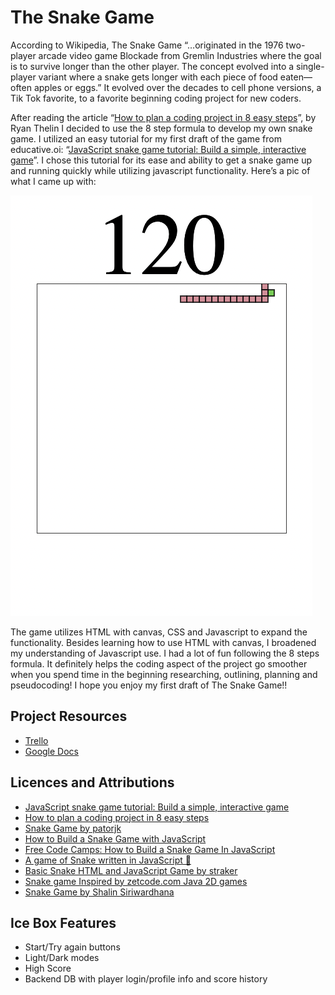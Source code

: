 # The Snake Game #
According to Wikipedia, The Snake Game “…originated in the 1976 two-player arcade video game Blockade from Gremlin Industries where the goal is to survive longer than the other player. The concept evolved into a single-player variant where a snake gets longer with each piece of food eaten—often apples or eggs.” It evolved over the decades to cell phone versions, a Tik Tok favorite, to a favorite beginning coding project for new coders. 

After reading the article “[How to plan a coding project in 8 easy steps](https://www.educative.io/blog/how-to-plan-a-coding-project)”, by Ryan Thelin I decided to use the 8 step formula to develop my own snake game. I utilized an easy tutorial for my first draft of the game from educative.oi: “[JavaScript snake game tutorial: Build a simple, interactive game](https://www.educative.io/blog/javascript-snake-game-tutorial)”. I chose this tutorial for its ease and ability to get a snake game up and running quickly while utilizing javascript functionality. Here’s a pic of what I came up with:

![pic of my snake game](<images/Pic of Snake Game.png>)

The game utilizes HTML with canvas, CSS and Javascript to expand the functionality. Besides learning how to use HTML with canvas, I broadened my understanding of Javascript use. I had a lot of fun following the 8 steps formula. It definitely helps the coding aspect of the project go smoother when you spend time in the beginning researching, outlining, planning and pseudocoding! I hope you enjoy my first draft of The Snake Game!!


## Project Resources ##
- [Trello](https://trello.com/invite/b/p8ML2Zo7/ATTIb6c52e803e1b00c55783cb91f3e1bbd1BD11B95E/javascript-snake-game)  
- [Google Docs](https://drive.google.com/file/d/1hbEpTiPdtPcd1ao0-arudH53sLyUUMUE/view?usp=sharing)


## Licences and Attributions ##
- [JavaScript snake game tutorial: Build a simple, interactive game](https://www.educative.io/blog/javascript-snake-game-tutorial)  
- [How to plan a coding project in 8 easy steps](https://www.educative.io/blog/how-to-plan-a-coding-project)  
- [Snake Game by patorjk](https://patorjk.com/games/snake/)  
- [How to Build a Snake Game with JavaScript](https://www.section.io/engineering-education/how-to-build-a-snake-game-with-javascript/)  
- [Free Code Camps: How to Build a Snake Game In JavaScript](https://www.freecodecamp.org/news/how-to-build-a-snake-game-in-javascript/)  
- [A game of Snake written in JavaScript 🐍](https://www.youtube.com/watch?v=Je0B3nHhKmM)  
- [Basic Snake HTML and JavaScript Game by straker](https://gist.github.com/straker/ff00b4b49669ad3dec890306d348adc4)  
- [Snake game Inspired by zetcode.com Java 2D games](https://www.cs.ubc.ca/~acton/techTrek/Snake/SnakeWorksheet.pdf)  
- [Snake Game by Shalin Siriwardhana](https://creately.com/diagram/example/hoivr6km1/snake-game)  


## Ice Box Features ##
- Start/Try again buttons
- Light/Dark modes
- High Score
- Backend DB with player login/profile info and score history

